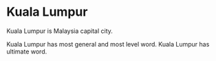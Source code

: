 # Kuala Lumpur

Kuala Lumpur is Malaysia capital city.

Kuala Lumpur has most general and most level word.
Kuala Lumpur has ultimate word.

